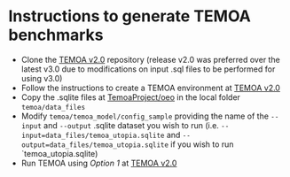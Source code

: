 # Instructions to generate TEMOA benchmarks

- Clone the [TEMOA v2.0](https://github.com/TemoaProject/temoa/tree/v2.0) repository (release v2.0 was preferred over the latest v3.0 due to modifications on input .sql files to be performed for using v3.0)
- Follow the instructions to create a TEMOA environment at [TEMOA v2.0](https://github.com/TemoaProject/temoa/tree/v2.0)
- Copy the .sqlite files at [TemoaProject/oeo](https://github.com/TemoaProject/oeo) in the local folder `temoa/data_files`
- Modify `temoa/temoa_model/config_sample` providing the name of the `--input` and `--output` .sqlite dataset you wish to run (i.e. `--input=data_files/temoa_utopia.sqlite` and `--output=data_files/temoa_utopia.sqlite` if you wish to run `temoa_utopia.sqlite) 
- Run TEMOA using *Option 1* at [TEMOA v2.0](https://github.com/TemoaProject/temoa/tree/v2.0)

